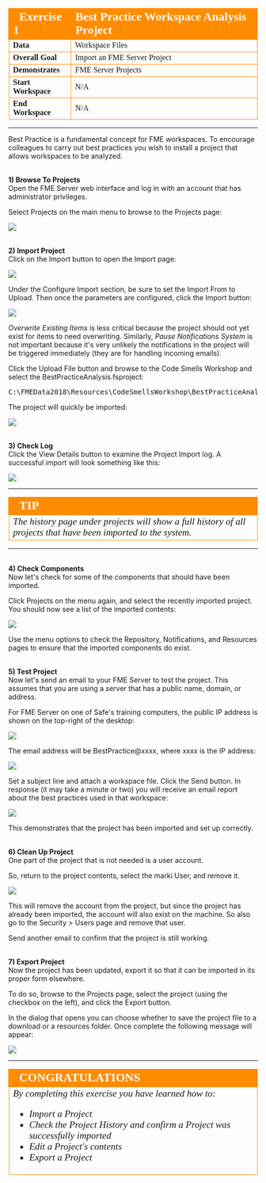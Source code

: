 <!--Instructor Notes-->

<!--Exercise Section-->


<table style="border-spacing: 0px;border-collapse: collapse;font-family:serif">
<tr>
<td width=25% style="vertical-align:middle;background-color:darkorange;border: 2px solid darkorange">
<i class="fa fa-cogs fa-lg fa-pull-left fa-fw" style="color:white;padding-right: 12px;vertical-align:text-top"></i>
<span style="color:white;font-size:x-large;font-weight: bold">Exercise 1</span>
</td>
<td style="border: 2px solid darkorange;background-color:darkorange;color:white">
<span style="color:white;font-size:x-large;font-weight: bold">Best Practice Workspace Analysis Project</span>
</td>
</tr>

<tr>
<td style="border: 1px solid darkorange; font-weight: bold">Data</td>
<td style="border: 1px solid darkorange">Workspace Files</td>
</tr>

<tr>
<td style="border: 1px solid darkorange; font-weight: bold">Overall Goal</td>
<td style="border: 1px solid darkorange">Import an FME Server Project</td>
</tr>

<tr>
<td style="border: 1px solid darkorange; font-weight: bold">Demonstrates</td>
<td style="border: 1px solid darkorange">FME Server Projects</td>
</tr>

<tr>
<td style="border: 1px solid darkorange; font-weight: bold">Start Workspace</td>
<td style="border: 1px solid darkorange">N/A</td>
</tr>

<tr>
<td style="border: 1px solid darkorange; font-weight: bold">End Workspace</td>
<td style="border: 1px solid darkorange">N/A</td>
</tr>

</table>

---

Best Practice is a fundamental concept for FME workspaces. To encourage colleagues to carry out best practices you wish to install a project that allows workspaces to be analyzed.


<br>**1) Browse To Projects**
<br>Open the FME Server web interface and log in with an account that has administrator privileges.

Select Projects on the main menu to browse to the Projects page:

![](./Images/Img6.200.Ex1.ProjectsMenu.png)


<br>**2) Import Project**
<br>Click on the Import button to open the Import page:

![](./Images/Img6.201.Ex1.ImportButton.png)

Under the Configure Import section, be sure to set the Import From to Upload. Then once the parameters are configured, click the Import button:

![](./Images/Img6.202.Ex1.ImportConfig.png)

*Overwrite Existing Items* is less critical because the project should not yet exist for items to need overwriting. Similarly, *Pause Notifications System* is not important because it's very unlikely the notifications in the project will be triggered immediately (they are for handling incoming emails).

Click the Upload File button and browse to the Code Smells Workshop and select the BestPracticeAnalysis.fsproject:

<pre>
C:\FMEData2018\Resources\CodeSmellsWorkshop\BestPracticeAnalysis.fsproject
</pre>

The project will quickly be imported:

![](./Images/Img6.203.Ex1.ImportComplete.png)  


<br>**3) Check Log**
<br>Click the View Details button to examine the Project Import log. A successful import will look something like this:

![](./Images/Img6.204.Ex1.ImportSummary.png)

---

<!--Tip Section-->

<table style="border-spacing: 0px">
<tr>
<td style="vertical-align:middle;background-color:darkorange;border: 2px solid darkorange">
<i class="fa fa-info-circle fa-lg fa-pull-left fa-fw" style="color:white;padding-right: 12px;vertical-align:text-top"></i>
<span style="color:white;font-size:x-large;font-weight: bold;font-family:serif">TIP</span>
</td>
</tr>

<tr>
<td style="border: 1px solid darkorange">
<span style="font-family:serif; font-style:italic; font-size:larger">
The history page under projects will show a full history of all projects that have been imported to the system.
</span>
</td>
</tr>
</table>

---

<br>**4) Check Components**
<br>Now let's check for some of the components that should have been imported.

Click Projects on the menu again, and select the recently imported project. You should now see a list of the imported contents:

![](./Images/Img6.205.Ex1.ProjectContents.png)

Use the menu options to check the Repository, Notifications, and Resources pages to ensure that the imported components do exist.


<br>**5) Test Project**
<br>Now let's send an email to your FME Server to test the project. This assumes that you are using a server that has a public name, domain, or address.

For FME Server on one of Safe's training computers, the public IP address is shown on the top-right of the desktop:

![](./Images/Img6.206.Ex1.ServerIPAddress.png)

The email address will be BestPractice@xxxx, where xxxx is the IP address:

![](./Images/Img6.207.Ex1.EmailTest.png)

Set a subject line and attach a workspace file. Click the Send button. In response (it may take a minute or two) you will receive an email report about the best practices used in that workspace:

![](./Images/Img6.208.Ex1.BPReport.png)

This demonstrates that the project has been imported and set up correctly.


<br>**6) Clean Up Project**
<br>One part of the project that is not needed is a user account.

So, return to the project contents, select the marki User, and remove it.

![](./Images/Img6.209.Ex1.RemoveAccount.png)

This will remove the account from the project, but since the project has already been imported, the account will also exist on the machine. So also go to the Security > Users page and remove that user.

Send another email to confirm that the project is still working.


<br>**7) Export Project**
<br>Now the project has been updated, export it so that it can be imported in its proper form elsewhere.

To do so, browse to the Projects page, select the project (using the checkbox on the left), and click the Export button.

In the dialog that opens you can choose whether to save the project file to a download or a resources folder. Once complete the following message will appear:

![](./Images/Img6.210.Ex1.ProjectExported.png)

---

<!--Exercise Congratulations Section-->

<table style="border-spacing: 0px">
<tr>
<td style="vertical-align:middle;background-color:darkorange;border: 2px solid darkorange">
<i class="fa fa-thumbs-o-up fa-lg fa-pull-left fa-fw" style="color:white;padding-right: 12px;vertical-align:text-top"></i>
<span style="color:white;font-size:x-large;font-weight: bold;font-family:serif">CONGRATULATIONS</span>
</td>
</tr>

<tr>
<td style="border: 1px solid darkorange">
<span style="font-family:serif; font-style:italic; font-size:larger">
By completing this exercise you have learned how to:
<br>
<ul><li>Import a Project</li>
<li>Check the Project History and confirm a Project was successfully imported</li>
<li>Edit a Project's contents</li>
<li>Export a Project</li></ul>
</span>
</td>
</tr>
</table>   
